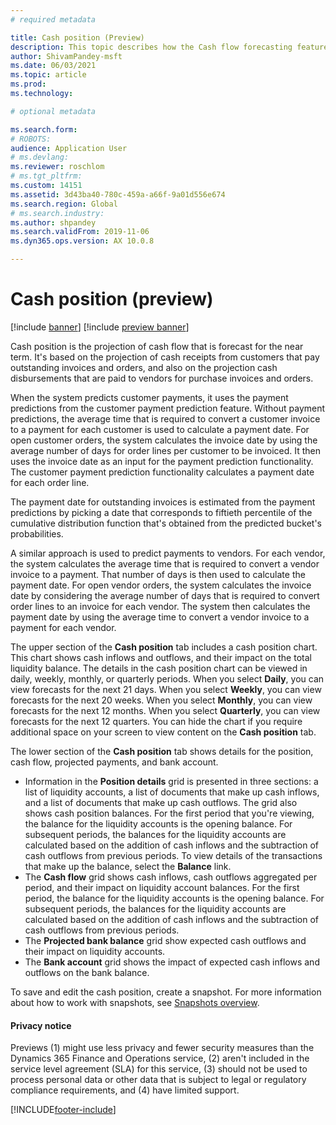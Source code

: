 ```yaml
---
# required metadata

title: Cash position (Preview)
description: This topic describes how the Cash flow forecasting feature predicts an organization's cash position for specific times. It also describes the options that are available for showing forecasts for different periods. 
author: ShivamPandey-msft
ms.date: 06/03/2021
ms.topic: article
ms.prod: 
ms.technology: 

# optional metadata

ms.search.form: 
# ROBOTS: 
audience: Application User
# ms.devlang: 
ms.reviewer: roschlom
# ms.tgt_pltfrm: 
ms.custom: 14151
ms.assetid: 3d43ba40-780c-459a-a66f-9a01d556e674
ms.search.region: Global
# ms.search.industry: 
ms.author: shpandey
ms.search.validFrom: 2019-11-06
ms.dyn365.ops.version: AX 10.0.8

---
```


# Cash position (preview)

[!include [banner](../includes/banner.md)]
[!include [preview banner](../includes/preview-banner.md)]

Cash position is the projection of cash flow that is forecast for the near term. It's based on the projection of cash receipts from customers that pay outstanding invoices and orders, and also on the projection cash disbursements that are paid to vendors for purchase invoices and orders.

When the system predicts customer payments, it uses the payment predictions from the customer payment prediction feature. Without payment predictions, the average time that is required to convert a customer invoice to a payment for each customer is used to calculate a payment date. For open customer orders, the system calculates the invoice date by using the average number of days for order lines per customer to be invoiced. It then uses the invoice date as an input for the payment prediction functionality. The customer payment prediction functionality calculates a payment date for each order line. 

The payment date for outstanding invoices is estimated from the payment predictions by picking a date that corresponds to fiftieth percentile of the cumulative distribution function that's obtained from the predicted bucket's probabilities.

A similar approach is used to predict payments to vendors. For each vendor, the system calculates the average time that is required to convert a vendor invoice to a payment. That number of days is then used to calculate the payment date. For open vendor orders, the system calculates the invoice date by considering the average number of days that is required to convert order lines to an invoice for each vendor. The system then calculates the payment date by using the average time to convert a vendor invoice to a payment for each vendor.

The upper section of the **Cash position** tab includes a cash position chart. This chart shows cash inflows and outflows, and their impact on the total liquidity balance. The details in the cash position chart can be viewed in daily, weekly, monthly, or quarterly periods. When you select **Daily**, you can view forecasts for the next 21 days. When you select **Weekly**, you can view forecasts for the next 20 weeks. When you select **Monthly**, you can view forecasts for the next 12 months. When you select **Quarterly**, you can view forecasts for the next 12 quarters. You can hide the chart if you require additional space on your screen to view content on the **Cash position** tab.

The lower section of the **Cash position** tab shows details for the position, cash flow, projected payments, and bank account.

- Information in the **Position details** grid is presented in three sections: a list of liquidity accounts, a list of documents that make up cash inflows, and a list of documents that make up cash outflows. The grid also shows cash position balances. For the first period that you're viewing, the balance for the liquidity accounts is the opening balance. For subsequent periods, the balances for the liquidity accounts are calculated based on the addition of cash inflows and the subtraction of cash outflows from previous periods. To view details of the transactions that make up the balance, select the **Balance** link.
- The **Cash flow** grid shows cash inflows, cash outflows aggregated per period, and their impact on liquidity account balances. For the first period, the balance for the liquidity accounts is the opening balance. For subsequent periods, the balances for the liquidity accounts are calculated based on the addition of cash inflows and the subtraction of cash outflows from previous periods.
- The **Projected bank balance** grid show expected cash outflows and their impact on liquidity accounts.
- The **Bank account** grid shows the impact of expected cash inflows and outflows on the bank balance.

To save and edit the cash position, create a snapshot. For more information about how to work with snapshots, see [Snapshots overview](payment-snapshots.md).

#### Privacy notice
Previews (1) might use less privacy and fewer security measures than the Dynamics 365 Finance and Operations service, (2) aren't included in the service level agreement (SLA) for this service, (3) should not be used to process personal data or other data that is subject to legal or regulatory compliance requirements, and (4) have limited support.

[!INCLUDE[footer-include](../../includes/footer-banner.md)]
